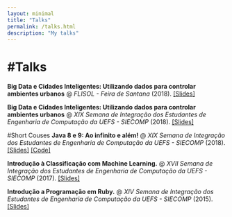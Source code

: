 ```yaml
---
layout: minimal
title: "Talks"
permalink: /talks.html
description: "My talks"
---
```

#Talks
======
**Big Data e Cidades Inteligentes: Utilizando dados para controlar ambientes urbanos** @ *FLISOL - Feira de Santana* (2018). [[Slides]](https://drive.google.com/open?id=1AR7b7rOF-knmwQG82lEIo0BIzY1SBzJ9)


**Big Data e Cidades Inteligentes: Utilizando dados para controlar ambientes urbanos** @ *XIX Semana de Integração dos Estudantes de Engenharia de Computação da UEFS - SIECOMP* (2018). [[Slides]](https://drive.google.com/file/d/1OxXBPzczZ9UkRtBPJjKkbvUzLzeHT0FU/view?usp=sharing)


#Short Couses
**Java 8 e 9: Ao infinito e além!** @ *XIX Semana de Integração dos Estudantes de Engenharia de Computação da UEFS - SIECOMP* (2018). [[Slides]](https://drive.google.com/file/d/1oF3Aq67d7_6pBsRY349au7GsqcpXY1Kg/view?usp=sharing) [[Code]](https://github.com/WandSilva/workshop_java_8_9)

**Introdução à Classificação com Machine Learning.** @ *XVII Semana de Integração dos Estudantes de Engenharia de Computação da UEFS - SIECOMP* (2017). [[Slides]](https://drive.google.com/open?id=19snlfeSMIeGk6LyosdlcVy0BFA4vy9RK)

**Introdução a Programação em Ruby.** @ *XIV Semana de Integração dos Estudantes de Engenharia de Computação da UEFS - SIECOMP* (2015). [[Slides]](https://drive.google.com/open?id=1hKoGPuwRAa5wblQSfbYMKBxHWSqNPcMW)